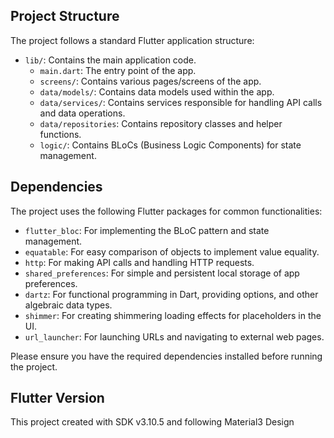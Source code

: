 ## Project Structure

The project follows a standard Flutter application structure:

- `lib/`: Contains the main application code.
  - `main.dart`: The entry point of the app.
  - `screens/`: Contains various pages/screens of the app.
  - `data/models/`: Contains data models used within the app.
  - `data/services/`: Contains services responsible for handling API calls and data operations.
  - `data/repositories`: Contains repository classes and helper functions.
  - `logic/`: Contains BLoCs (Business Logic Components) for state management.

## Dependencies

The project uses the following Flutter packages for common functionalities:

- `flutter_bloc`: For implementing the BLoC pattern and state management.
- `equatable`: For easy comparison of objects to implement value equality.
- `http`: For making API calls and handling HTTP requests.
- `shared_preferences`: For simple and persistent local storage of app preferences.
- `dartz`: For functional programming in Dart, providing options, and other algebraic data types.
- `shimmer`: For creating shimmering loading effects for placeholders in the UI.
- `url_launcher`: For launching URLs and navigating to external web pages.

Please ensure you have the required dependencies installed before running the project.

## Flutter Version
This project created with SDK v3.10.5 and following Material3 Design
